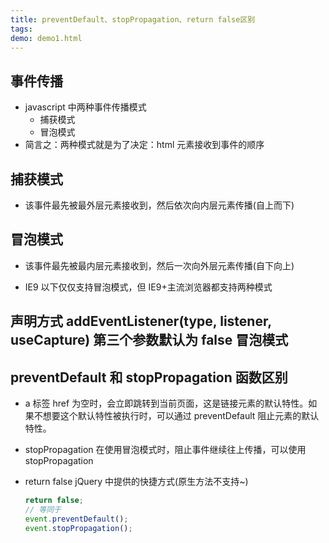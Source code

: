 ```yaml
---
title: preventDefault、stopPropagation、return false区别
tags:
demo: demo1.html
---
```


## 事件传播

- javascript 中两种事件传播模式
  - 捕获模式
  - 冒泡模式
- 简言之：两种模式就是为了决定：html 元素接收到事件的顺序

## 捕获模式

- 该事件最先被最外层元素接收到，然后依次向内层元素传播(自上而下)

## 冒泡模式

- 该事件最先被最内层元素接收到，然后一次向外层元素传播(自下向上)

- IE9 以下仅仅支持冒泡模式，但 IE9+主流浏览器都支持两种模式

## 声明方式 addEventListener(type, listener, useCapture) 第三个参数默认为 false 冒泡模式

## preventDefault 和 stopPropagation 函数区别

- a 标签 href 为空时，会立即跳转到当前页面，这是链接元素的默认特性。如果不想要这个默认特性被执行时，可以通过 preventDefault 阻止元素的默认特性。

- stopPropagation 在使用冒泡模式时，阻止事件继续往上传播，可以使用 stopPropagation

- return false jQuery 中提供的快捷方式(原生方法不支持~)
  ```js
  return false;
  // 等同于
  event.preventDefault();
  event.stopPropagation();
  ```
